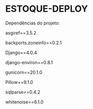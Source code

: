 # ESTOQUE-DEPLOY

Dependências do projeto:

asgiref==3.5.2

backports.zoneinfo==0.2.1

Django==4.0.4

django-environ==0.8.1

gunicorn==20.1.0

Pillow==9.1.0

sqlparse==0.4.2

whitenoise==6.1.0
